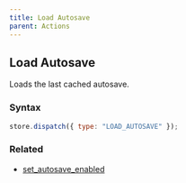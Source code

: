 ```yaml
---
title: Load Autosave
parent: Actions
---
```


## Load Autosave

Loads the last cached autosave.

### Syntax

```js
store.dispatch({ type: "LOAD_AUTOSAVE" });
```

### Related

- [set_autosave_enabled](./set_autosave_enabled.md)
